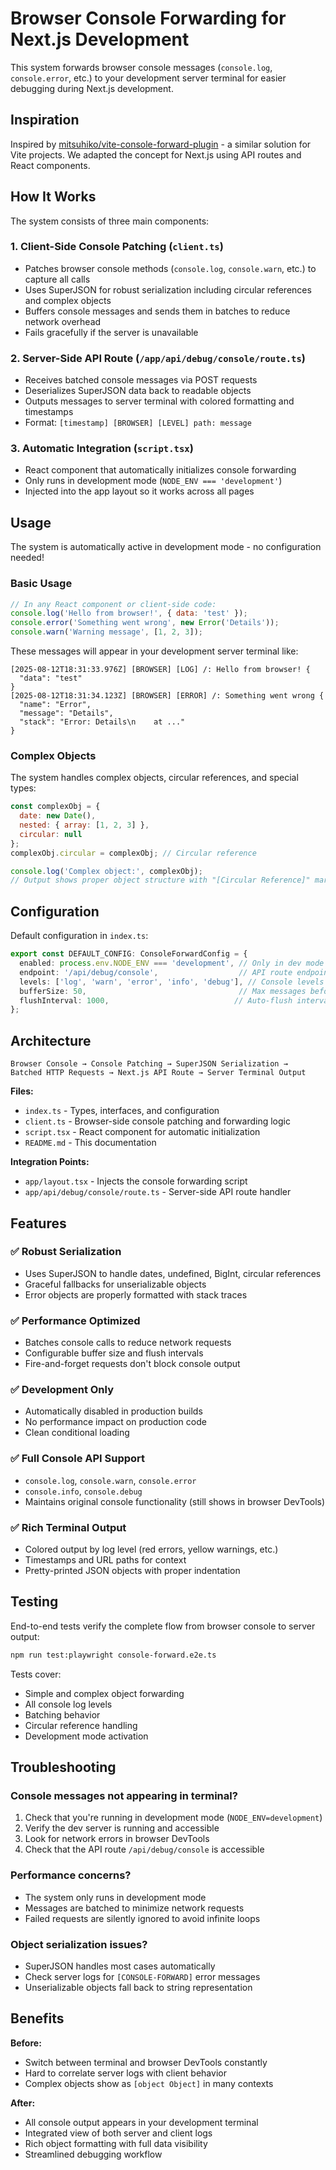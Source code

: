 # Browser Console Forwarding for Next.js Development

This system forwards browser console messages (`console.log`, `console.error`, etc.) to your development server terminal for easier debugging during Next.js development.

## Inspiration

Inspired by [mitsuhiko/vite-console-forward-plugin](https://github.com/mitsuhiko/vite-console-forward-plugin) - a similar solution for Vite projects. We adapted the concept for Next.js using API routes and React components.

## How It Works

The system consists of three main components:

### 1. Client-Side Console Patching (`client.ts`)
- Patches browser console methods (`console.log`, `console.warn`, etc.) to capture all calls
- Uses SuperJSON for robust serialization including circular references and complex objects
- Buffers console messages and sends them in batches to reduce network overhead
- Fails gracefully if the server is unavailable

### 2. Server-Side API Route (`/app/api/debug/console/route.ts`)
- Receives batched console messages via POST requests
- Deserializes SuperJSON data back to readable objects
- Outputs messages to server terminal with colored formatting and timestamps
- Format: `[timestamp] [BROWSER] [LEVEL] path: message`

### 3. Automatic Integration (`script.tsx`)
- React component that automatically initializes console forwarding
- Only runs in development mode (`NODE_ENV === 'development'`)
- Injected into the app layout so it works across all pages

## Usage

The system is automatically active in development mode - no configuration needed!

### Basic Usage
```javascript
// In any React component or client-side code:
console.log('Hello from browser!', { data: 'test' });
console.error('Something went wrong', new Error('Details'));
console.warn('Warning message', [1, 2, 3]);
```

These messages will appear in your development server terminal like:
```
[2025-08-12T18:31:33.976Z] [BROWSER] [LOG] /: Hello from browser! {
  "data": "test"
}
[2025-08-12T18:31:34.123Z] [BROWSER] [ERROR] /: Something went wrong {
  "name": "Error",
  "message": "Details",
  "stack": "Error: Details\n    at ..."
}
```

### Complex Objects
The system handles complex objects, circular references, and special types:

```javascript
const complexObj = {
  date: new Date(),
  nested: { array: [1, 2, 3] },
  circular: null
};
complexObj.circular = complexObj; // Circular reference

console.log('Complex object:', complexObj);
// Output shows proper object structure with "[Circular Reference]" markers
```

## Configuration

Default configuration in `index.ts`:
```typescript
export const DEFAULT_CONFIG: ConsoleForwardConfig = {
  enabled: process.env.NODE_ENV === 'development', // Only in dev mode
  endpoint: '/api/debug/console',                  // API route endpoint
  levels: ['log', 'warn', 'error', 'info', 'debug'], // Console levels to forward
  bufferSize: 50,                                  // Max messages before flush
  flushInterval: 1000,                            // Auto-flush interval (ms)
};
```

## Architecture

```
Browser Console → Console Patching → SuperJSON Serialization → 
Batched HTTP Requests → Next.js API Route → Server Terminal Output
```

**Files:**
- `index.ts` - Types, interfaces, and configuration
- `client.ts` - Browser-side console patching and forwarding logic
- `script.tsx` - React component for automatic initialization
- `README.md` - This documentation

**Integration Points:**
- `app/layout.tsx` - Injects the console forwarding script
- `app/api/debug/console/route.ts` - Server-side API route handler

## Features

### ✅ Robust Serialization
- Uses SuperJSON to handle dates, undefined, BigInt, circular references
- Graceful fallbacks for unserializable objects
- Error objects are properly formatted with stack traces

### ✅ Performance Optimized
- Batches console calls to reduce network requests
- Configurable buffer size and flush intervals
- Fire-and-forget requests don't block console output

### ✅ Development Only
- Automatically disabled in production builds
- No performance impact on production code
- Clean conditional loading

### ✅ Full Console API Support
- `console.log`, `console.warn`, `console.error`
- `console.info`, `console.debug`
- Maintains original console functionality (still shows in browser DevTools)

### ✅ Rich Terminal Output
- Colored output by log level (red errors, yellow warnings, etc.)
- Timestamps and URL paths for context
- Pretty-printed JSON objects with proper indentation

## Testing

End-to-end tests verify the complete flow from browser console to server output:

```bash
npm run test:playwright console-forward.e2e.ts
```

Tests cover:
- Simple and complex object forwarding
- All console log levels
- Batching behavior
- Circular reference handling
- Development mode activation

## Troubleshooting

### Console messages not appearing in terminal?
1. Check that you're running in development mode (`NODE_ENV=development`)
2. Verify the dev server is running and accessible
3. Look for network errors in browser DevTools
4. Check that the API route `/api/debug/console` is accessible

### Performance concerns?
- The system only runs in development mode
- Messages are batched to minimize network requests
- Failed requests are silently ignored to avoid infinite loops

### Object serialization issues?
- SuperJSON handles most cases automatically
- Check server logs for `[CONSOLE-FORWARD]` error messages
- Unserializable objects fall back to string representation

## Benefits

**Before:**
- Switch between terminal and browser DevTools constantly
- Hard to correlate server logs with client behavior
- Complex objects show as `[object Object]` in many contexts

**After:**
- All console output appears in your development terminal
- Integrated view of both server and client logs
- Rich object formatting with full data visibility
- Streamlined debugging workflow